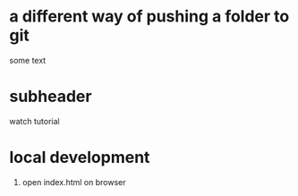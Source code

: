 # a different way of pushing a folder to git

some text


# subheader

watch tutorial

# local development 
1. open index.html on browser

